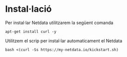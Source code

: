 # Instal·lació
Per instal·lar Netdata utilitzarem la següent comanda
```console
apt-get install curl -y
```

Utilitzem el scrip per instal·lar automaticament el Netdata
```console
bash <(curl -Ss https://my-netdata.io/kickstart.sh)
```
